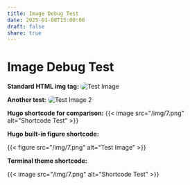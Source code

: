 ```yaml
---
title: Image Debug Test
date: 2025-01-08T15:00:00
draft: false
share: true
---
```


# Image Debug Test

**Standard HTML img tag:**
<img src="/img/7.png" alt="Test Image" style="border-radius: 8px;">

**Another test:**
<img src="/images/7.png" alt="Test Image 2" style="border-radius: 8px;">

**Hugo shortcode for comparison:**
{{< image src="/img/7.png" alt="Shortcode Test" >}}



**Hugo built-in figure shortcode:** 

{{< figure src="/img/7.png" alt="Test Image" >}} 


**Terminal theme shortcode:** 


{{< image src="/img/7.png" alt="Shortcode Test" >}}